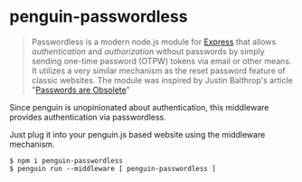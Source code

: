 # penguin-passwordless

> Passwordless is a modern node.js module for [Express](http://expressjs.com/) that allows *authentication* and *authorization* without passwords by simply sending one-time password (OTPW) tokens via email or other means. It utilizes a very similar mechanism as the reset password feature of classic websites. The module was inspired by Justin Balthrop's article "[Passwords are Obsolete](https://medium.com/@ninjudd/passwords-are-obsolete-9ed56d483eb)"

Since penguin is unopinionated about authentication, this middleware provides authentication via passwordless.

Just plug it into your penguin.js based website using the middleware mechanism.

	$ npm i penguin-passwordless
	$ penguin run --middleware [ penguin-passwordless ]